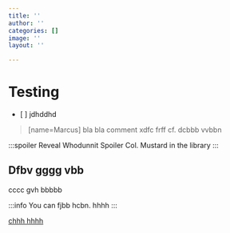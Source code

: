 ```yaml
---
title: ''
author: ''
categories: []
image: ''
layout: ''

---
```

# Testing

* \[ \] jdhddhd

> \[name=Marcus\]
> bla bla comment
> xdfc frff cf.
> dcbbb vvbbn

:::spoiler Reveal Whodunnit Spoiler
Col. Mustard in the library
:::

## Dfbv gggg vbb

cccc gvh bbbbb

:::info
You can fjbb hcbn. hhhh
:::

[chhh hhhh](https://hhjh.gt)